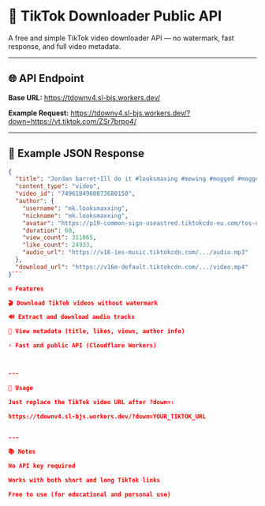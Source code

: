 # 🎵 TikTok Downloader Public API

A free and simple TikTok video downloader API — no watermark, fast response, and full video metadata.

---

## 🌐 API Endpoint

**Base URL:**
https://tdownv4.sl-bjs.workers.dev/

**Example Request:**
https://tdownv4.sl-bjs.workers.dev/?down=https://vt.tiktok.com/ZSr7brpo4/

---

## 🧾 Example JSON Response
```json
{
  "title": "Jordan barret⚡Ill do it #looksmaxing #mewing #mogged #mogger #mogging #GlowUp #nevergiveup #pslgod #jawline #model #SuperModel #fyp #fashionweek #looksmax #jordanbarrett #barrett",
  "content_type": "video",
  "video_id": "7496184960873680150",
  "author": {
    "username": "mk.looksmaxxing",
    "nickname": "mk.looksmaxxing",
    "avatar": "https://p19-common-sign-useastred.tiktokcdn-eu.com/tos-useast2a-avt-0068-euttp/104122251944b813f14ef56d3e383bb4~tplv-tiktokx-cropcenter:300:300.jpeg",
    "duration": 60,
    "view_count": 311065,
    "like_count": 24933,
    "audio_url": "https://v16-ies-music.tiktokcdn.com/.../audio.mp3"
  },
  "download_url": "https://v16m-default.tiktokcdn.com/.../video.mp4"
}```

⚙️ Features

🎬 Download TikTok videos without watermark

🔊 Extract and download audio tracks

🧾 View metadata (title, likes, views, author info)

⚡ Fast and public API (Cloudflare Workers)



---

🧠 Usage

Just replace the TikTok video URL after ?down=:

https://tdownv4.sl-bjs.workers.dev/?down=YOUR_TIKTOK_URL


---

📚 Notes

No API key required

Works with both short and long TikTok links

Free to use (for educational and personal use)
